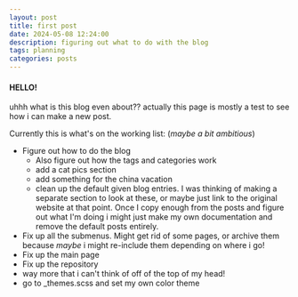 ```yaml
---
layout: post
title: first post
date: 2024-05-08 12:24:00
description: figuring out what to do with the blog
tags: planning
categories: posts
---
```


#### HELLO!
uhhh what is this blog even about??
actually this page is mostly a test to see how i can make a new post.

Currently this is what's on the working list: (*maybe a bit ambitious*)
- Figure out how to do the blog
  - Also figure out how the tags and categories work
  - add a cat pics section
  - add something for the china vacation
  - clean up the default given blog entries. I was thinking of making a separate section to look at these, or maybe just link to the original website at that point. Once I copy enough from the posts and figure out what I'm doing i might just make my own documentation and remove the default posts entirely.
- Fix up all the submenus. Might get rid of some pages, or archive them because *maybe* i might re-include them depending on where i go!
- Fix up the main page
- Fix up the repository
- way more that i can't think of off of the top of my head!
- go to _themes.scss and set my own color theme

